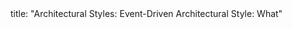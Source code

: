 <frontmatter>
title: "Architectural Styles: Event-Driven Architectural Style: What"
</frontmatter>

<include src="unit-inPage-asFlat.md" boilerplate />
